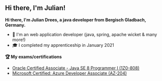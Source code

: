<h2>Hi there, I'm Julian!</h2>

**Hi there, I'm Julian Drees, a java developer from Bergisch Gladbach, Germany.**

- 🏢 I'm an web application developer (java, spring, apache wicket & many more!)
- 🎓 I completed my apprenticeship in January 2021

**🏆 My exams/certifications**
- [Oracle Certified Associate - Java SE 8 Programmer I (1Z0-808)](https://www.credly.com/users/julian-drees/badges)
- [Microsoft Certified: Azure Developer Associate (AZ-204)](https://learn.microsoft.com/de-de/credentials/certifications/azure-developer/?practice-assessment-type=certification)
